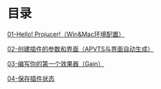 # 目录

[01-Hello! Projucer!（Win&Mac环境配置）](https://github.com/TaroPie1214/JUCE-101/blob/main/01-Hello!%20Projucer!%EF%BC%88Win%26Mac%E7%8E%AF%E5%A2%83%E9%85%8D%E7%BD%AE%EF%BC%89.md)

[02-创建插件的参数和界面（APVTS与界面自动生成）](https://github.com/TaroPie1214/JUCE-101/blob/main/02-%E5%88%9B%E5%BB%BA%E6%8F%92%E4%BB%B6%E7%9A%84%E5%8F%82%E6%95%B0%E5%92%8C%E7%95%8C%E9%9D%A2%EF%BC%88APVTS%E4%B8%8E%E7%95%8C%E9%9D%A2%E8%87%AA%E5%8A%A8%E7%94%9F%E6%88%90%EF%BC%89.md)

[03-编写你的第一个效果器（Gain）](https://github.com/TaroPie1214/JUCE-101/blob/main/03-%E7%BC%96%E5%86%99%E4%BD%A0%E7%9A%84%E7%AC%AC%E4%B8%80%E4%B8%AA%E6%95%88%E6%9E%9C%E5%99%A8%EF%BC%88Gain%EF%BC%89.md)

[04-保存插件状态](https://github.com/TaroPie1214/JUCE-101/blob/main/04-%E4%BF%9D%E5%AD%98%E6%8F%92%E4%BB%B6%E7%8A%B6%E6%80%81.md)


